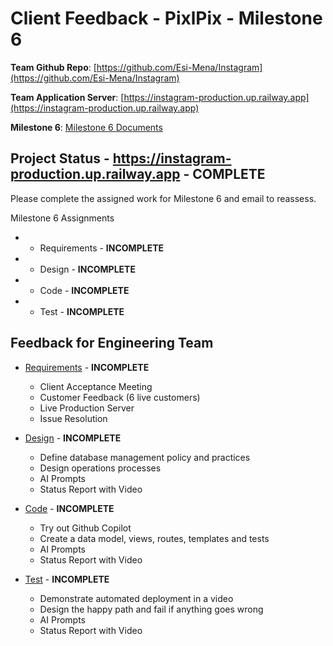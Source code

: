 # Client Feedback - PixlPix - Milestone 6

**Team Github Repo**:  [https://github.com/Esi-Mena/Instagram](https://github.com/Esi-Mena/Instagram)

**Team Application Server**:  [https://instagram-production.up.railway.app](https://instagram-production.up.railway.app)

**Milestone 6**: [Milestone 6 Documents](https://github.com/Esi-Mena/Instagram/tree/main/Documents/Milestone-6)


## Project Status - https://instagram-production.up.railway.app - **COMPLETE**

Please complete the assigned work for Milestone 6 and email to reassess.

Milestone 6 Assignments

*  - Requirements  - **INCOMPLETE**
*  - Design        - **INCOMPLETE**
*  - Code          - **INCOMPLETE**
*  - Test          - **INCOMPLETE**


## Feedback for Engineering Team

* [Requirements](https://github.com/Esi-Mena/Instagram/tree/main/Documents/Milestone-6/Requirements) - **INCOMPLETE**
    * Client Acceptance Meeting
    * Customer Feedback (6 live customers)
    * Live Production Server
    * Issue Resolution

* [Design](https://github.com/Esi-Mena/Instagram/tree/main/Documents/Milestone-6/Design) - **INCOMPLETE**
    * Define database management policy and practices
    * Design operations processes
    * AI Prompts
    * Status Report with Video

* [Code](https://github.com/Esi-Mena/Instagram/tree/main/Documents/Milestone-6/Code) - **INCOMPLETE**
    * Try out Github Copilot
    * Create a data model, views, routes, templates and tests
    * AI Prompts
    * Status Report with Video

* [Test](https://github.com/Esi-Mena/Instagram/tree/main/Documents/Milestone-6/Test) - **INCOMPLETE**
    * Demonstrate automated deployment in a video
    * Design the happy path and fail if anything goes wrong
    * AI Prompts
    * Status Report with Video
